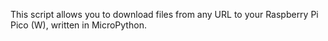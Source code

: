 This script allows you to download files from any URL to your Raspberry Pi Pico (W), written in MicroPython.
